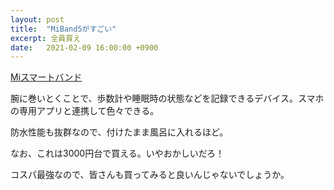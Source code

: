 ```yaml
---
layout: post
title:  "MiBand5がすごい"
excerpt: 全員買え
date:   2021-02-09 16:00:00 +0900
---
```


[Miスマートバンド](https://www.mi.com/jp/mi-smart-band-5/)

腕に巻いとくことで、歩数計や睡眠時の状態などを記録できるデバイス。スマホの専用アプリと連携して色々できる。

防水性能も抜群なので、付けたまま風呂に入れるほど。

なお、これは3000円台で買える。いやおかしいだろ！

コスパ最強なので、皆さんも買ってみると良いんじゃないでしょうか。
